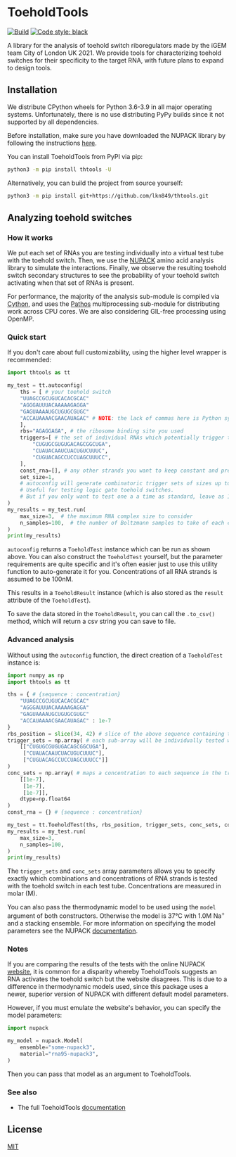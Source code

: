 # ToeholdTools
[![Build](https://github.com/lkn849/thtools/actions/workflows/autowheel.yml/badge.svg)](https://github.com/lkn849/thtools/actions/workflows/autowheel.yml)
[![Code style: black](https://img.shields.io/badge/code%20style-black-000000.svg)](https://github.com/psf/black)

A library for the analysis of toehold switch riboregulators made by the iGEM team City of London UK 2021. We provide tools for characterizing toehold switches for their specificity to the target RNA, with future plans to expand to design tools.

## Installation
We distribute CPython wheels for Python 3.6-3.9 in all major operating systems. Unfortunately, there is no use distributing PyPy builds since it not supported by all dependencies.

Before installation, make sure you have downloaded the NUPACK library by following the instructions [here](https://piercelab-caltech.github.io/nupack-docs/start/#installation-requirements).

You can install ToeholdTools from PyPI via pip:
```bash
python3 -m pip install thtools -U
```

Alternatively, you can build the project from source yourself:
```bash
python3 -m pip install git+https://github.com/lkn849/thtools.git
```

## Analyzing toehold switches
### How it works
We put each set of RNAs you are testing individually into a virtual test tube with the toehold switch. Then, we use the [NUPACK](https://github.com/beliveau-lab/NUPACK) amino acid analysis library to simulate the interactions. Finally, we observe the resulting toehold switch secondary structures to see the probability of your toehold switch activating when that set of RNAs is present.

For performance, the majority of the analysis sub-module is compiled via [Cython](https://github.com/cython/cython), and uses the [Pathos](https://github.com/uqfoundation/pathos) multiprocessing sub-module for distributing work across CPU cores. We are also considering GIL-free processing using OpenMP.

### Quick start
If you don't care about full customizability, using the higher level wrapper is recommended:
```python
import thtools as tt

my_test = tt.autoconfig(
    ths = [ # your toehold switch
    "UUAGCCGCUGUCACACGCAC"
    "AGGGAUUUACAAAAAGAGGA"
    "GAGUAAAAUGCUGUGCGUGC"
    "ACCAUAAAACGAACAUAGAC" # NOTE: the lack of commas here is Python syntax for writing a long string across several lines.
    ],
    rbs="AGAGGAGA", # the ribosome binding site you used
    triggers=[ # the set of individual RNAs which potentially trigger the toehold switch you are testing
        "CUGUGCGUGUGACAGCGGCUGA",
        "CUAUACAAUCUACUGUCUUUC",
        "CUGUACAGCCUCCUAGCUUUCC",
    ],
    const_rna=[], # any other strands you want to keep constant and present in every test tube
    set_size=1,
    # autoconfig will generate combinatoric trigger sets of sizes up to and including set_size.
    # Useful for testing logic gate toehold switches.
    # But if you only want to test one a a time as standard, leave as 1.
)
my_results = my_test.run(
    max_size=3,  # the maximum RNA complex size to consider
    n_samples=100,  # the number of Boltzmann samples to take of each complex's secondary structure
)
print(my_results)
```
`autoconfig` returns a `ToeholdTest` instance which can be run as shown above. You can also construct the `ToeholdTest` yourself, but the parameter requirements are quite specific and it's often easier just to use this utility function to auto-generate it for you. Concentrations of all RNA strands is assumed to be 100nM.

This results in a `ToeholdResult` instance (which is also stored as the `result` attribute of the `ToeholdTest`).

To save the data stored in the `ToeholdResult`, you can call the `.to_csv()` method, which will return a csv string you can save to file.

### Advanced analysis
Without using the `autoconfig` function, the direct creation of a `ToeholdTest` instance is:
```python
import numpy as np
import thtools as tt

ths = { # {sequence : concentration}
    "UUAGCCGCUGUCACACGCAC"
    "AGGGAUUUACAAAAAGAGGA"
    "GAGUAAAAUGCUGUGCGUGC"
    "ACCAUAAAACGAACAUAGAC" : 1e-7
}
rbs_position = slice(34, 42) # slice of the above sequence containing the RBS
trigger_sets = np.array( # each sub-array will be individually tested with the toehold switch
    [["CUGUGCGUGUGACAGCGGCUGA"], 
     ["CUAUACAAUCUACUGUCUUUC"],
     ["CUGUACAGCCUCCUAGCUUUCC"]]
)
conc_sets = np.array( # maps a concentration to each sequence in the trigger_sets
    [[1e-7],
     [1e-7],
     [1e-7]],
    dtype=np.float64
)
const_rna = {} # {sequence : concentration}

my_test = tt.ToeholdTest(ths, rbs_position, trigger_sets, conc_sets, const_rna)
my_results = my_test.run(
    max_size=3,
    n_samples=100,
)
print(my_results)
```
The `trigger_sets` and `conc_sets` array parameters allows you to specify exactly which combinations and concentrations of RNA strands is tested with the toehold switch in each test tube. Concentrations are measured in molar (M).

You can also pass the thermodynamic model to be used using the `model` argument of both constructors. Otherwise the model is 37°C with 1.0M Na<sup>+</sup> and a stacking ensemble. For more information on specifying the model parameters see the NUPACK [documentation](https://piercelab-caltech.github.io/nupack-docs/model/).

### Notes
If you are comparing the results of the tests with the online NUPACK [website](https://www.nupack.org), it is common for a disparity whereby ToeholdTools suggests an RNA activates the toehold switch but the website disagrees. This is due to a difference in thermodynamic models used, since this package uses a newer, superior version of NUPACK with different default model parameters.

However, if you must emulate the website's behavior, you can specify the model parameters:
```python
import nupack

my_model = nupack.Model(
    ensemble="some-nupack3",
    material="rna95-nupack3",
)
```
Then you can pass that model as an argument to ToeholdTools.

### See also
- The full ToeholdTools [documentation]()

## License
[MIT](LICENSE)